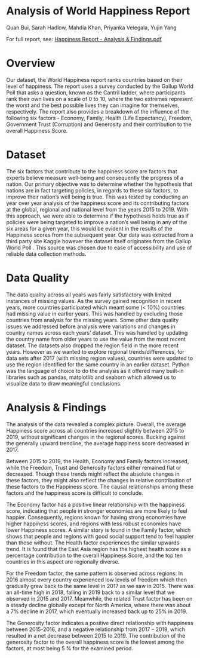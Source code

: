 # Analysis of World Happiness Report 
Quan Bui, Sarah Hadlow, Mahdia Khan, Priyanka Velegala, Yujin Yang

For full report, see: [Happiness Report - Analysis & Findings.pdf](https://github.com/PriyankaVelagala/DS1_Foundations-of-Data-Science/blob/main/Group%2029%20-Happiness%20Report%20-%20Analysis%20%26%20Findings.pdf)

# Overview 
Our dataset, the World Happiness report ranks countries based on their level of happiness. The report uses a survey conducted by the Gallup World Poll that asks a question, known as the Cantril ladder, where participants rank their own lives on a scale of 0 to 10, where the two extremes represent the worst and the best possible lives they can imagine for themselves, respectively. The report also provides a breakdown of the influence of the following six factors - Economy, Family, Health (Life Expectancy), Freedom, Government Trust (Corruption) and  Generosity and their contribution to the overall Happiness Score. 

# Dataset 
The six factors that contribute to the happiness score are factors that experts believe measure well-being and consequently the progress of a nation. Our primary objective was to determine whether the hypothesis that nations are in fact targeting policies, in regards to these six factors, to improve their nation’s well being  is true. This was tested by  conducting an year over year analysis of the happiness score and its contributing factors at the global, regional and national level from the years 2015 to 2019. With this approach, we were able to determine if the hypothesis holds true as if policies were being targeted to improve a nation’s well being in any of the six areas for a given year, this would be evident in the results of the Happiness scores from the subsequent year. 
Our data was extracted from a third party site Kaggle however the dataset itself originates from the Gallup World Poll . This source was chosen due to ease of accessibility and use of reliable data collection methods. 

# Data Quality 
The data quality across all years was fairly satisfactory with limited instances of missing values. As the survey gained recognition in recent years, more countries participated which meant some (< 10%) countries had missing value in earlier years. This was handled by excluding those countries from analysis for the missing years. 
Some other data quality issues we addressed before analysis were variations and changes in country names across each years’ dataset. This was handled by updating the country name from older years to use the value from the most recent dataset. The datasets also dropped the region field in the more recent years. However as we wanted to explore regional trends/differences, for data sets after 2017 (with missing region values), countries were updated to use the region identified for the same country in an earlier dataset. Python was the language of choice to do the analysis as it offered many built-in libraries such as pandas, matplotlib and seaborn which allowed us to visualize data to draw meaningful conclusions. 

# Analysis & Findings 
The analysis of the data revealed a complex picture. Overall, the average Happiness score across all countries increased slightly between 2015 to 2019, without significant changes in the regional scores. Bucking against the generally upward trendline, the average happiness score decreased in 2017.  

Between 2015 to 2019, the Health, Economy and Family factors increased, while the Freedom, Trust and Generosity factors either remained flat or decreased. Though these trends might reflect the absolute changes in these factors, they might also reflect the changes in relative contribution of these factors to the Happiness score. The causal relationships among these factors and the happiness score is difficult to conclude.

The Economy factor has a positive linear relationship with the happiness score, indicating that people in stronger economies are more likely to feel happier. Consequently, regions known for having strong economies have higher happiness scores, and regions with less robust economies have lower Happiness scores. A similar story is found in the Family factor, which shows that people and regions with good social support tend to feel happier than those without. The Health factor experiences the similar upwards trend. It is found that the East Asia region has the highest health score as a percentage contribution to the overall Happiness Score, and  the top ten countries in this aspect are regionally diverse.

For the Freedom factor, the same pattern is observed across regions: In 2016 almost every country experienced low levels of freedom which then gradually grew back to the same level in 2017 as we saw in 2015. There was an all-time high in 2018, falling in 2019 back to a similar level that we observed in 2015 and 2017. Meanwhile, the related Trust factor has been on a steady decline globally except for North America, where there was about a 7% decline in 2017, which eventually increased back up to 25% in 2019.

The Generosity factor indicates a positive direct relationship with happiness between 2015-2016, and a negative relationship from 2017 – 2019, which resulted in a net decrease between 2015 to 2019. The contribution of the generosity factor to the overall happiness score is the lowest among the factors, at most being 5 % for the examined period.

